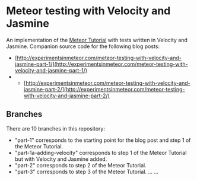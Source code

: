 # Meteor testing with Velocity and Jasmine

An implementation of the [Meteor Tutorial](https://www.meteor.com/tutorials/blaze/creating-an-app) with tests written in Velocity and Jasmine.  Companion source code for the following blog posts: 

- [http://experimentsinmeteor.com/meteor-testing-with-velocity-and-jasmine-part-1/](http://experimentsinmeteor.com/meteor-testing-with-velocity-and-jasmine-part-1/)
- - [http://experimentsinmeteor.com/meteor-testing-with-velocity-and-jasmine-part-2/](http://experimentsinmeteor.com/meteor-testing-with-velocity-and-jasmine-part-2/)

## Branches

There are 10 branches in this repository:

- "part-1" corresponds to the starting point for the blog post and step 1 of the Meteor Tutorial.
- "part-1a-adding-velocity" corresponds to step 1 of the Meteor Tutorial but with Velocity and Jasmine added.
- "part-2" corresponds to step 2 of the Meteor Tutorial.
- "part-3" corresponds to step 3 of the Meteor Tutorial.
    ...
    ...